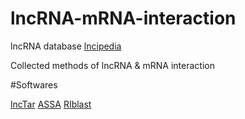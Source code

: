 # lncRNA-mRNA-interaction

lncRNA database
[lncipedia](http://www.lncipedia.org/)


Collected methods of lncRNA &amp; mRNA interaction

#Softwares 

[lncTar](http://www.cuilab.cn/lnctar) 
[ASSA](https://sourceforge.net/projects/assa/) 
[RIblast](https://github.com/fukunagatsu/RIblast) 
